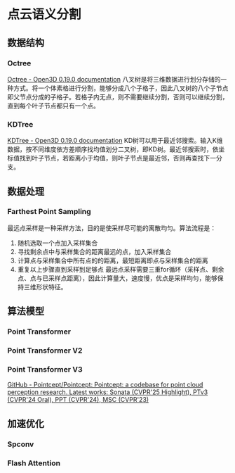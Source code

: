 # 点云语义分割
## 数据结构
### Octree
[Octree - Open3D 0.19.0 documentation](https://www.open3d.org/docs/release/tutorial/geometry/octree.html)
八叉树是将三维数据进行划分存储的一种方式。将一个体素格进行分割，能够分成八个子格子，因此八叉树的八个子节点即父节点分成的子格子。若格子内无点，则不需要继续分割，否则可以继续分割，直到每个叶子节点都只有一个点。
### KDTree
[KDTree - Open3D 0.19.0 documentation](https://www.open3d.org/docs/release/tutorial/geometry/kdtree.html)
KD树可以用于最近邻搜索。输入K维数据，按不同维度依方差顺序找均值划分二叉树，即KD树。最近邻搜索时，依坐标值找到叶子节点，若距离小于均值，则叶子节点是最近邻，否则再查找下一分支。

## 数据处理
### Farthest Point Sampling
最远点采样是一种采样方法，目的是使采样尽可能的离散均匀。算法流程是：
1. 随机选取一个点加入采样集合
2. 寻找剩余点中与采样集合的距离最远的点，加入采样集合
3. 计算点与采样集合中所有点的的距离，最短距离即点与采样集合的距离
4. 重复以上步骤直到采样到足够点
最远点采样需要三重for循环（采样点、剩余点、点与已采样点距离），因此计算量大，速度慢，优点是采样均匀，能够保持三维形状特征。
## 算法模型
### Point Transformer
### Point Transformer V2
### Point Transformer V3
[GitHub - Pointcept/Pointcept: Pointcept: a codebase for point cloud perception research. Latest works: Sonata (CVPR'25 Highlight), PTv3 (CVPR'24 Oral), PPT (CVPR'24), MSC (CVPR'23)](https://github.com/Pointcept/Pointcept)
## 加速优化
### Spconv
### Flash Attention
